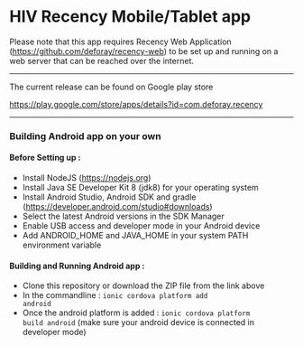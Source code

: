 # HIV Recency Mobile/Tablet app

Please note that this app requires Recency Web Application (https://github.com/deforay/recency-web) to be set up and running on a web server that can be reached over the internet.

---

The current release can be found on Google play store

https://play.google.com/store/apps/details?id=com.deforay.recency

---

### Building Android app on your own

#### Before Setting up :

* Install NodeJS (https://nodejs.org)
* Install Java SE Developer Kit 8 (jdk8) for your operating system
* Install Android Studio, Android SDK and gradle (https://developer.android.com/studio#downloads)
* Select the latest Android versions in the SDK Manager
* Enable USB access and developer mode in your Android device 
* Add ANDROID_HOME and JAVA_HOME in your system PATH environment variable


#### Building and Running Android app :


* Clone this repository or download the ZIP file from the link above
* In the commandline : <code>ionic cordova platform add android</code>
* Once the android platform is added : <code>ionic cordova platform build android</code> (make sure your android device is connected in developer mode)

